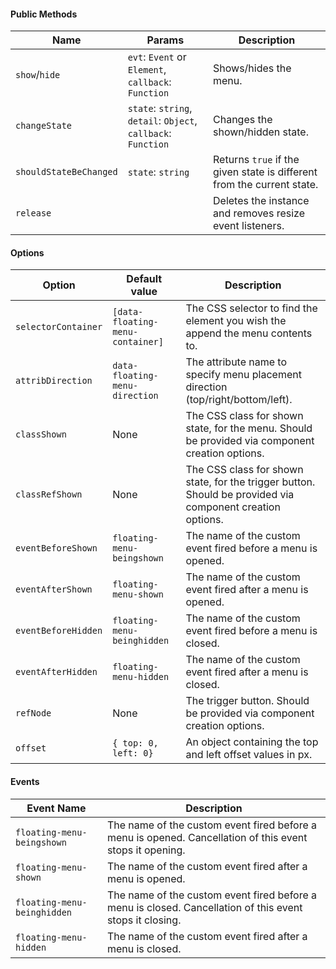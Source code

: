 #### Public Methods

| Name                   | Params                                                        | Description                                                            |
| ---------------------- | ------------------------------------------------------------- | ---------------------------------------------------------------------- |
| `show`/`hide`          | `evt`: `Event` or `Element`, `callback`: `Function`           | Shows/hides the menu.                                                  |
| `changeState`          | `state`: `string`, `detail`: `Object`, `callback`: `Function` | Changes the shown/hidden state.                                        |
| `shouldStateBeChanged` | `state`: `string`                                             | Returns `true` if the given state is different from the current state. |
| `release`              |                                                               | Deletes the instance and removes resize event listeners.               |

#### Options

| Option              | Default value                    | Description                                                                                               |
| ------------------- | -------------------------------- | --------------------------------------------------------------------------------------------------------- |
| `selectorContainer` | `[data-floating-menu-container]` | The CSS selector to find the element you wish the append the menu contents to.                            |
| `attribDirection`   | `data-floating-menu-direction`   | The attribute name to specify menu placement direction (top/right/bottom/left).                           |
| `classShown`        | None                             | The CSS class for shown state, for the menu. Should be provided via component creation options.           |
| `classRefShown`     | None                             | The CSS class for shown state, for the trigger button. Should be provided via component creation options. |
| `eventBeforeShown`  | `floating-menu-beingshown`       | The name of the custom event fired before a menu is opened.                                               |
| `eventAfterShown`   | `floating-menu-shown`            | The name of the custom event fired after a menu is opened.                                                |
| `eventBeforeHidden` | `floating-menu-beinghidden`      | The name of the custom event fired before a menu is closed.                                               |
| `eventAfterHidden`  | `floating-menu-hidden`           | The name of the custom event fired after a menu is closed.                                                |
| `refNode`           | None                             | The trigger button. Should be provided via component creation options.                                    |
| `offset`            | `{ top: 0, left: 0}`             | An object containing the top and left offset values in px.                                                |

#### Events

| Event Name                  | Description                                                                                              |
| --------------------------- | -------------------------------------------------------------------------------------------------------- |
| `floating-menu-beingshown`  | The name of the custom event fired before a menu is opened. Cancellation of this event stops it opening. |
| `floating-menu-shown`       | The name of the custom event fired after a menu is opened.                                               |
| `floating-menu-beinghidden` | The name of the custom event fired before a menu is closed. Cancellation of this event stops it closing. |
| `floating-menu-hidden`      | The name of the custom event fired after a menu is closed.                                               |
